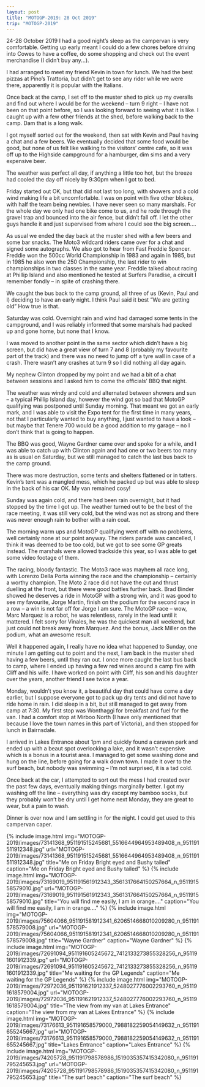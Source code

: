 ```yaml
---
layout: post
title: "MOTOGP-2019: 28 Oct 2019"
trip: "MOTOGP-2019"
---
```

24-28 October 2019
I had a good night’s sleep as the campervan is very comfortable.  Getting up early meant I could do a few chores before driving into Cowes to have a coffee, do some shopping and check out the event merchandise (I didn’t buy any...).

I had arranged to meet my friend Kevin in town for lunch.  We had the best pizzas at Pino’s Trattoria, but didn’t get to see any rider while we were there, apparently it is popular with the Italians.

Once back at the camp, I set off to the muster shed to pick up my overalls and find out where I would be for the weekend – turn 9 right – I have not been on that point before, so I was looking forward to seeing what it is like.  I caught up with a few other friends at the shed, before walking back to the camp.  Dam that is a long walk.

I got myself sorted out for the weekend, then sat with Kevin and Paul having a chat and a few beers.  We eventually decided that some food would be good, but none of us felt like walking to the visitors’ centre cafe, so it was off up to the Highside campground for a hamburger, dim sims and a very expensive beer.  

The weather was perfect all day, if anything a little too hot, but the breeze had cooled the day off nicely by 9:30pm when I got to bed.

Friday started out OK, but that did not last too long, with showers and a cold wind making life a bit uncomfortable.  I was on point with five other blokes, with half the team being newbies.  I have never seen so many marshals.  For the whole day we only had one bike come to us, and he rode through the gravel trap and bounced into the air fence, but didn’t fall off.  I let the other guys handle it and just supervised from where I could see the big screen....

As usual we ended the day back at the muster shed with a few beers and some bar snacks.  The Moto3 wildcard riders came over for a chat and signed some autographs.  We also got to hear from Fast Freddie Spencer.  Freddie won the 500cc World Championship in 1983 and again in 1985, but in 1985 he also won the 250 Championship, the last rider to win championships in two classes in the same year.  Freddie talked about racing at Phillip Island and also mentioned he tested at Surfers Paradise, a circuit I remember fondly – in spite of crashing there.

We caught the bus back to the camp ground, all three of us (Kevin, Paul and I) deciding to have an early night.  I think Paul said it best 
“We are getting old”
How true is that.

Saturday was cold.  Overnight rain and wind had damaged some tents in the campground, and I was reliably informed that some marshals had packed up and gone home, but none that I know.  

I was moved to another point in the same sector which didn’t have a big screen, but did have a great view of turn 7 and 8 (probably my favourite part of the track) and there was no need to jump off a tyre wall in case of a crash.  There wasn’t any crashes at turn 9 so I did nothing all day again.

My nephew Clinton dropped by my point and we had a bit of a chat between sessions and I asked him to come the officials’ BBQ that night.

The weather was windy and cold and alternated between showers and sun – a typical Phillip Island day, however the wind got so bad that MotoGP qualifying was postponed until Sunday morning.  That meant we got an early mark, and I was able to visit the Expo tent for the first time in many years, not that I particularly wanted to buy anything, I just wanted to have a look – but maybe that Tenere 700 would be a good addition to my garage – no I don’t think that is going to happen.

The BBQ was good, Wayne Gardner came over and spoke for a while, and I was able to catch up with Clinton again and had one or two beers too many as is usual on Saturday, but we still managed to catch the last bus back to the camp ground.

There was more destruction, some tents and shelters flattened or in tatters.  Kevin’s tent was a mangled mess, which he packed up but was able to sleep in the back of his car OK.  My van remained cosy!

Sunday was again cold, and there had been rain overnight, but it had stopped by the time I got up.  The weather turned out to be the best of the race meeting, it was still very cold, but the wind was not as strong and there was never enough rain to bother with a rain coat.

The morning warm ups and MotoGP qualifying went off with no problems, well certainly none at our point anyway.  The riders parade was cancelled, I think it was deemed to be too cold, but we got to see some GP greats instead.  The marshals were allowed trackside this year, so I was able to get some video footage of them.

The racing, bloody fantastic.  The Moto3 race was mayhem all race long, with Lorenzo Della Porta winning the race and the championship – certainly a worthy champion.  The Moto 2 race did not have the cut and thrust duelling at the front, but there were good battles further back.  Brad Binder showed he deserves a ride in MotoGP with a strong win, and it was good to see my favourite, Jorge Martin, finish on the podium for the second race in a row – a win is not far off for Jorge I am sure.  The MotoGP race – wow, Marc Marquez is a robot, he was relentless, rarely in the lead until it mattered.  I felt sorry for Vinales, he was the quickest man all weekend, but just could not break away from Marquez.  And the bonus, Jack Miller on the podium, what an awesome result.

Well it happened again,  I really have no idea what happened to Sunday, one minute I am getting out to point and the next, I am back in the muster shed having a few beers, until they ran out.  I once more caught the last bus back to camp,  where I ended up having a few red wines around a camp fire with Cliff and his wife.  I have worked on point with Cliff, his son and his daughter over the years, another friend I see twice a year.

Monday, wouldn’t you know it, a beautiful day that could have come a day earlier, but I suppose everyone got to pack up dry tents and did not have to ride home in rain.  I did sleep in a bit, but still managed to get away from camp at 7:30.  My first stop was Wonthaggi for breakfast and fuel for the van.  I had a comfort stop at Mirboo North (I have only mentioned that because I love the town names in this part of Victoria), and then stopped for lunch in Bairnsdale.

I arrived in Lakes Entrance about 1pm and quickly found a caravan park and ended up with  a beaut spot overlooking a lake, and it wasn’t expensive which is a bonus in a tourist area.  I managed to get some washing done  and hung on the line, before going for a walk down town.  I made it over to the surf beach, but nobody was swimming – I’m not surprised, it is a tad cold. 

Once back at the car, I attempted to sort out the mess I had created over the past few days, eventually making things marginally better.  I got my washing off the line – everything was dry except my bamboo socks, but they probably won’t be dry until I get home next Monday, they are great to wear, but a pain to wash.

Dinner is over now and I am settling in for the night.  I could get used to this campervan caper.

<div class=images>
    {% include image.html
        img="MOTOGP-2019/images/73141368_951191515245681_5516644964953489408_n_951191511912348.jpg"
        url="MOTOGP-2019/images/73141368_951191515245681_5516644964953489408_n_951191511912348.jpg"
        title="Me on Friday Bright eyed and Bushy tailed"
        caption="Me on Friday Bright eyed and Bushy tailed"
    %}
    {% include image.html
        img="MOTOGP-2019/images/73169019_951191561912343_3561317664150257664_n_951191558579010.jpg"
        url="MOTOGP-2019/images/73169019_951191561912343_3561317664150257664_n_951191558579010.jpg"
        title="You will find me easily, I am in orange...."
        caption="You will find me easily, I am in orange...."
    %}
    {% include image.html
        img="MOTOGP-2019/images/75604066_951191581912341_6206514668010209280_n_951191578579008.jpg"
        url="MOTOGP-2019/images/75604066_951191581912341_6206514668010209280_n_951191578579008.jpg"
        title="Wayne Gardner"
        caption="Wayne Gardner"
    %}
    {% include image.html
        img="MOTOGP-2019/images/72691094_951191605245672_7412133273855328256_n_951191601912339.jpg"
        url="MOTOGP-2019/images/72691094_951191605245672_7412133273855328256_n_951191601912339.jpg"
        title="Me waiting for the GP Legends"
        caption="Me waiting for the GP Legends"
    %}
    {% include image.html
        img="MOTOGP-2019/images/72972036_951191621912337_5248027776002293760_n_951191618579004.jpg"
        url="MOTOGP-2019/images/72972036_951191621912337_5248027776002293760_n_951191618579004.jpg"
        title="The view from my van at Lakes Entrance"
        caption="The view from my van at Lakes Entrance"
    %}
    {% include image.html
        img="MOTOGP-2019/images/73176613_951191658579000_7988182259054149632_n_951191655245667.jpg"
        url="MOTOGP-2019/images/73176613_951191658579000_7988182259054149632_n_951191655245667.jpg"
        title="Lakes Entrance"
        caption="Lakes Entrance"
    %}
    {% include image.html
        img="MOTOGP-2019/images/74205728_951191798578986_1519035357415342080_n_951191795245653.jpg"
        url="MOTOGP-2019/images/74205728_951191798578986_1519035357415342080_n_951191795245653.jpg"
        title="The surf beach"
        caption="The surf beach"
    %}

</div>

